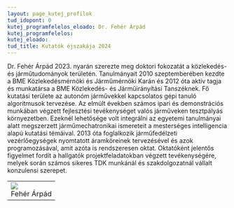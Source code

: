 ```yaml
---
layout: page_kutej_profilok
tud_idopont: 0
kutej_programfelelos_eloado: Dr. Fehér Árpád
kutej_programfelelos: 
kutej_eloado:
tud_title: Kutatók éjszakája 2024
---
```


Dr. Fehér Árpád 2023. nyarán szerezte meg doktori fokozatát a közlekedés- és járműtudományok területén. Tanulmányait 2010 szeptemberében kezdte a BME Közlekedésmérnöki és Járműmérnöki Karán és 2012 óta aktív tagja és munkatársa a BME Közlekedés- és Járműirányítási Tanszéknek. Fő kutatási területe az autonóm járművekkel kapcsolatos gépi tanuló algoritmusok tervezése. Az elmúlt években számos ipari és demonstrációs munkában végzett fejlesztési tevékenységet valós járműveken tesztpályás környezetben. Ezeknél lehetősége volt integrálni az egyetemi tanulmányai alatt megszerzett járműmechatronikai ismereteit a mesterséges intelligencia alapú kutatási témáival. 2013 óta foglalkozik járműfedélzeti vezérlőegységek nyomtatott áramköreinek tervezésével és azok programozásával, amit azóta is rendszeresen oktat. Oktatóként jelentős figyelmet fordít a hallgatók projektfeladatokban végzett tevékenységére, melyek során számos sikeres TDK munkánál és szakdolgozatnál vállalt konzulensi szerepet.

 <table class="picture">
<tr>
<td>

<div class="gallery">
    <img src="images/feher_arpad.png" max-width="250" max-height="200">
  <div class="desc">Fehér Árpád</div>
</div>

</td>
</tr>
</table>
